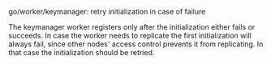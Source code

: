 go/worker/keymanager: retry initialization in case of failure

The keymanager worker registers only after the initialization either fails or
succeeds. In case the worker needs to replicate the first initialization will
always fail, since other nodes' access control prevents it from replicating.
In that case the initialization should be retried.
